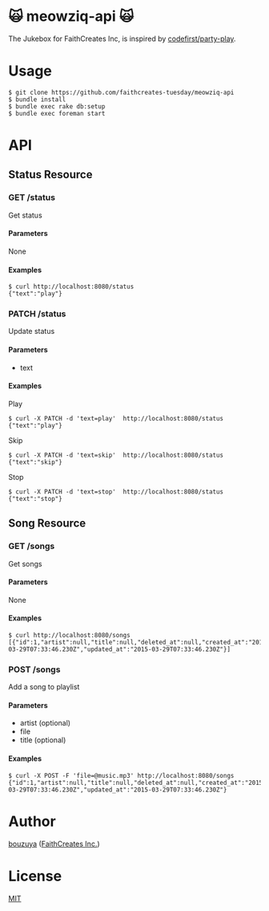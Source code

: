 # :scream_cat: meowziq-api :scream_cat:

The Jukebox for FaithCreates Inc, is inspired by [codefirst/party-play](https://github.com/codefirst/party-play).


# Usage

```
$ git clone https://github.com/faithcreates-tuesday/meowziq-api
$ bundle install
$ bundle exec rake db:setup
$ bundle exec foreman start
```

# API

## Status Resource

### GET /status

Get status

#### Parameters

None

#### Examples

```
$ curl http://localhost:8080/status
{"text":"play"}
```

### PATCH /status

Update status

#### Parameters

- text

#### Examples

Play

```
$ curl -X PATCH -d 'text=play'  http://localhost:8080/status
{"text":"play"}
```

Skip

```
$ curl -X PATCH -d 'text=skip'  http://localhost:8080/status
{"text":"skip"}
```

Stop

```
$ curl -X PATCH -d 'text=stop'  http://localhost:8080/status
{"text":"stop"}
```

## Song Resource

### GET /songs

Get songs

#### Parameters

None

#### Examples

```
$ curl http://localhost:8080/songs
[{"id":1,"artist":null,"title":null,"deleted_at":null,"created_at":"2015-03-29T07:33:46.230Z","updated_at":"2015-03-29T07:33:46.230Z"}]
```

### POST /songs

Add a song to playlist

#### Parameters

- artist (optional)
- file
- title (optional)

#### Examples

```
$ curl -X POST -F 'file=@music.mp3' http://localhost:8080/songs
{"id":1,"artist":null,"title":null,"deleted_at":null,"created_at":"2015-03-29T07:33:46.230Z","updated_at":"2015-03-29T07:33:46.230Z"}
```

# Author

[bouzuya](https://github.com/bouzuya/) ([FaithCreates Inc.](https://github.com/faithcreates/))

# License

[MIT](LICENSE)
